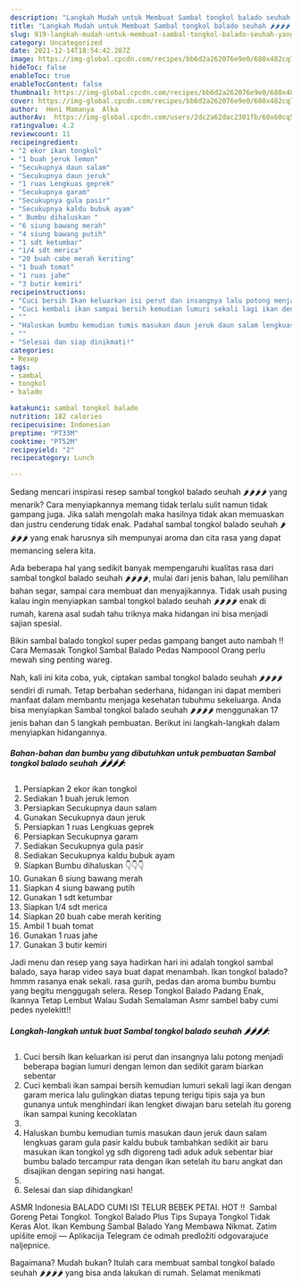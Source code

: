 ```yaml
---
description: "Langkah Mudah untuk Membuat Sambal tongkol balado seuhah 🌶🌶🌶🌶 yang Bisa Manjain Lidah"
title: "Langkah Mudah untuk Membuat Sambal tongkol balado seuhah 🌶🌶🌶🌶 yang Bisa Manjain Lidah"
slug: 919-langkah-mudah-untuk-membuat-sambal-tongkol-balado-seuhah-yang-bisa-manjain-lidah
category: Uncategorized
date: 2021-12-14T18:54:42.287Z
image: https://img-global.cpcdn.com/recipes/bb6d2a262076e9e0/680x482cq70/sambal-tongkol-balado-seuhah-foto-resep-utama.jpg
hideToc: false
enableToc: true
enableTocContent: false
thumbnail: https://img-global.cpcdn.com/recipes/bb6d2a262076e9e0/680x482cq70/sambal-tongkol-balado-seuhah-foto-resep-utama.jpg
cover: https://img-global.cpcdn.com/recipes/bb6d2a262076e9e0/680x482cq70/sambal-tongkol-balado-seuhah-foto-resep-utama.jpg
author:  Heni Mamanya  Alka
authorAv:  https://img-global.cpcdn.com/users/2dc2a62dac2301fb/60x60cq50/avatar.jpg
ratingvalue: 4.2
reviewcount: 11
recipeingredient:
- "2 ekor ikan tongkol"
- "1 buah jeruk lemon"
- "Secukupnya daun salam"
- "Secukupnya daun jeruk"
- "1 ruas Lengkuas geprek"
- "Secukupnya garam"
- "Secukupnya gula pasir"
- "Secukupnya kaldu bubuk ayam"
- " Bumbu dihaluskan "
- "6 siung bawang merah"
- "4 siung bawang putih"
- "1 sdt ketumbar"
- "1/4 sdt merica"
- "20 buah cabe merah keriting"
- "1 buah tomat"
- "1 ruas jahe"
- "3 butir kemiri"
recipeinstructions:
- "Cuci bersih Ikan keluarkan isi perut dan insangnya lalu potong menjadi beberapa bagian lumuri dengan lemon dan sedikit garam biarkan sebentar"
- "Cuci kembali ikan sampai bersih kemudian lumuri sekali lagi ikan dengan garam merica lalu gulingkan diatas tepung terigu tipis saja ya bun gunanya untuk menghindari ikan lengket diwajan baru setelah itu goreng ikan sampai kuning kecoklatan"
- ""
- "Haluskan bumbu kemudian tumis masukan daun jeruk daun salam lengkuas garam gula pasir kaldu bubuk tambahkan sedikit air baru masukan ikan tongkol yg sdh digoreng tadi aduk aduk sebentar biar bumbu balado tercampur rata dengan ikan setelah itu baru angkat dan disajikan dengan sepiring nasi hangat."
- ""
- "Selesai dan siap dinikmati!"
categories:
- Resep
tags:
- sambal
- tongkol
- balado

katakunci: sambal tongkol balado 
nutrition: 182 calories
recipecuisine: Indonesian
preptime: "PT33M"
cooktime: "PT52M"
recipeyield: "2"
recipecategory: Lunch

---
```



Sedang mencari inspirasi resep sambal tongkol balado seuhah 🌶🌶🌶🌶 yang menarik? Cara menyiapkannya memang tidak terlalu sulit namun tidak gampang juga. Jika salah mengolah maka hasilnya tidak akan memuaskan dan justru cenderung tidak enak. Padahal sambal tongkol balado seuhah 🌶🌶🌶🌶 yang enak harusnya sih mempunyai aroma dan cita rasa yang dapat memancing selera kita.


Ada beberapa hal yang sedikit banyak mempengaruhi kualitas rasa dari sambal tongkol balado seuhah 🌶🌶🌶🌶, mulai dari jenis bahan, lalu pemilihan bahan segar, sampai cara membuat dan menyajikannya. Tidak usah pusing kalau ingin menyiapkan sambal tongkol balado seuhah 🌶🌶🌶🌶 enak di rumah, karena asal sudah tahu triknya maka hidangan ini bisa menjadi sajian spesial.

Bikin sambal balado tongkol super pedas gampang banget auto nambah !! Cara Memasak Tongkol Sambal Balado Pedas Nampoool Orang perlu mewah sing penting wareg.


Nah, kali ini kita coba, yuk, ciptakan sambal tongkol balado seuhah 🌶🌶🌶🌶 sendiri di rumah. Tetap berbahan sederhana, hidangan ini dapat memberi manfaat dalam membantu menjaga kesehatan tubuhmu sekeluarga. Anda bisa menyiapkan Sambal tongkol balado seuhah 🌶🌶🌶🌶 menggunakan 17 jenis bahan dan 5 langkah pembuatan. Berikut ini langkah-langkah dalam menyiapkan hidangannya.

<!--inarticleads1-->

##### Bahan-bahan dan bumbu yang dibutuhkan untuk pembuatan Sambal tongkol balado seuhah 🌶🌶🌶🌶:

1. Persiapkan 2 ekor ikan tongkol
1. Sediakan 1 buah jeruk lemon
1. Persiapkan Secukupnya daun salam
1. Gunakan Secukupnya daun jeruk
1. Persiapkan 1 ruas Lengkuas geprek
1. Persiapkan Secukupnya garam
1. Sediakan Secukupnya gula pasir
1. Sediakan Secukupnya kaldu bubuk ayam
1. Siapkan  Bumbu dihaluskan 👇👇👇
1. Gunakan 6 siung bawang merah
1. Siapkan 4 siung bawang putih
1. Gunakan 1 sdt ketumbar
1. Siapkan 1/4 sdt merica
1. Siapkan 20 buah cabe merah keriting
1. Ambil 1 buah tomat
1. Gunakan 1 ruas jahe
1. Gunakan 3 butir kemiri


Jadi menu dan resep yang saya hadirkan hari ini adalah tongkol sambal balado, saya harap video saya buat dapat menambah. Ikan tongkol balado? hmmm rasanya enak sekali. rasa gurih, pedas dan aroma bumbu bumbu yang begitu menggugah selera. Resep Tongkol Balado Padang Enak, Ikannya Tetap Lembut Walau Sudah Semalaman Asmr sambel baby cumi pedes nyelekitt!! 

<!--inarticleads2-->

##### Langkah-langkah untuk buat Sambal tongkol balado seuhah 🌶🌶🌶🌶:

1. Cuci bersih Ikan keluarkan isi perut dan insangnya lalu potong menjadi beberapa bagian lumuri dengan lemon dan sedikit garam biarkan sebentar
1. Cuci kembali ikan sampai bersih kemudian lumuri sekali lagi ikan dengan garam merica lalu gulingkan diatas tepung terigu tipis saja ya bun gunanya untuk menghindari ikan lengket diwajan baru setelah itu goreng ikan sampai kuning kecoklatan
1. 
1. Haluskan bumbu kemudian tumis masukan daun jeruk daun salam lengkuas garam gula pasir kaldu bubuk tambahkan sedikit air baru masukan ikan tongkol yg sdh digoreng tadi aduk aduk sebentar biar bumbu balado tercampur rata dengan ikan setelah itu baru angkat dan disajikan dengan sepiring nasi hangat.
1. 
1. Selesai dan siap dihidangkan!

ASMR Indonesia BALADO CUMI ISI TELUR BEBEK PETAI. HOT !! ️ Sambal Goreng Petai Tongkol. Tongkol Balado Plus Tips Supaya Tongkol Tidak Keras Alot. Ikan Kembung Sambal Balado Yang Membawa Nikmat. Zatim upišite emoji — Aplikacija Telegram će odmah predložiti odgovarajuće naljepnice. 

Bagaimana? Mudah bukan? Itulah cara membuat sambal tongkol balado seuhah 🌶🌶🌶🌶 yang bisa anda lakukan di rumah. Selamat menikmati
